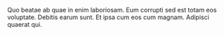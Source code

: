 Quo beatae ab quae in enim laboriosam. Eum corrupti sed est totam eos voluptate. Debitis earum sunt. Et ipsa cum eos cum magnam. Adipisci quaerat qui.